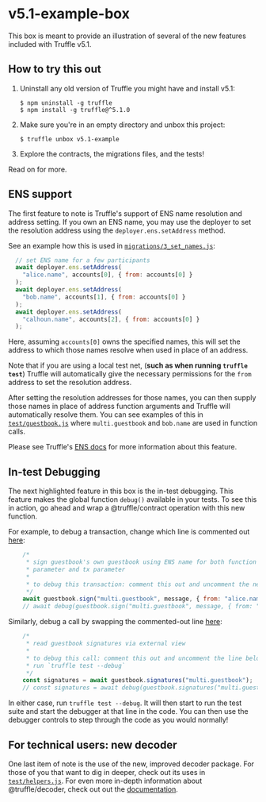 # v5.1-example-box

This box is meant to provide an illustration of several of the new features
included with Truffle v5.1.

## How to try this out

1. Uninstall any old version of Truffle you might have and install v5.1:
   ```
   $ npm uninstall -g truffle
   $ npm install -g truffle@^5.1.0
   ```

2. Make sure you're in an empty directory and unbox this project:
   ```
   $ truffle unbox v5.1-example
   ```

3. Explore the contracts, the migrations files, and the tests!

Read on for more.

## ENS support

The first feature to note is Truffle's support of ENS name resolution and
address setting. If you own an ENS name, you may use the deployer to set the
resolution address using the `deployer.ens.setAddress` method.

See an example how this is used in
[`migrations/3_set_names.js`](https://github.com/truffle-box/v5.1-example-box/blob/master/migrations/3_set_names.js):
```javascript
  // set ENS name for a few participants
  await deployer.ens.setAddress(
    "alice.name", accounts[0], { from: accounts[0] }
  );
  await deployer.ens.setAddress(
    "bob.name", accounts[1], { from: accounts[0] }
  );
  await deployer.ens.setAddress(
    "calhoun.name", accounts[2], { from: accounts[0] }
  );
```

Here, assuming `accounts[0]` owns the specified names, this will
set the address to which those names resolve when used in place of an address.

Note that if you are using a local test net, (**such as when running `truffle
test`**) Truffle will automatically give the necessary permissions for the
`from` address to set the resolution address.

After setting the resolution addresses for those names, you can then supply
those names in place of address function arguments and Truffle will
automatically resolve them. You can see examples of this in
[`test/guestbook.js`](https://github.com/truffle-box/v5.1-example-box/blob/master/test/guestbook.js#L50-L51)
where `multi.guestbook` and `bob.name` are used in function calls.

Please see Truffle's
[ENS docs](https://www.trufflesuite.com/docs/truffle/advanced/ethereum-name-service)
for more information about this feature.


## In-test Debugging

The next highlighted feature in this box is the in-test debugging. This feature
makes the global function `debug()` available in your tests. To see this in
action, go ahead and wrap a @truffle/contract operation with this new function.

For example, to debug a transaction, change which line is commented out
[here](https://github.com/truffle-box/v5.1-example-box/blob/80ead1ca90b10dfe3e195e5553cd526e4ab9894f/test/guestbook.js#L22-L29):
```javascript
    /*
     * sign guestbook's own guestbook using ENS name for both function
     * parameter and tx parameter
     *
     * to debug this transaction: comment this out and uncomment the next line
     */
    await guestbook.sign("multi.guestbook", message, { from: "alice.name" });
    // await debug(guestbook.sign("multi.guestbook", message, { from: "alice.name" }));
```

Similarly, debug a call by swapping the commented-out line
[here](https://github.com/truffle-box/v5.1-example-box/blob/master/test/guestbook.js#L31-L38):
```javascript
    /*
     * read guestbook signatures via external view
     *
     * to debug this call: comment this out and uncomment the line below,
     * run `truffle test --debug`
     */
    const signatures = await guestbook.signatures("multi.guestbook");
    // const signatures = await debug(guestbook.signatures("multi.guestbook"));
```

In either case, run `truffle test --debug`. It will then start to run the test
suite and start the debugger at that line in the code. You can then use the
debugger controls to step through the code as you would normally!


## For technical users: new decoder

One last item of note is the use of the new, improved decoder package. For
those of you that want to dig in deeper, check out its uses in
[`test/helpers.js`](https://github.com/truffle-box/v5.1-example-box/blob/master/test/helpers.js).
For even more in-depth information about @truffle/decoder, check out out the
[documentation](https://www.trufflesuite.com/docs/truffle/codec/index.html).

